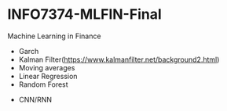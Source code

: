 # INFO7374-MLFIN-Final
Machine Learning in Finance

- Garch 
- Kalman Filter(https://www.kalmanfilter.net/background2.html)
- Moving averages
- Linear Regression
- Random Forest

[//]: # (- Gradient Boosting)
- CNN/RNN
